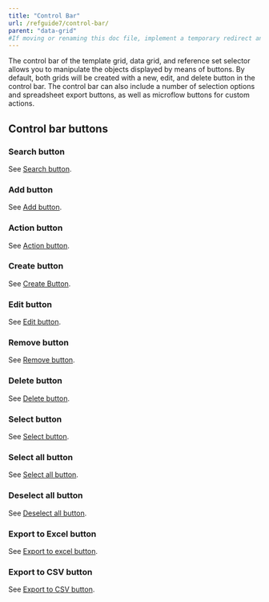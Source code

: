 ```yaml
---
title: "Control Bar"
url: /refguide7/control-bar/
parent: "data-grid"
#If moving or renaming this doc file, implement a temporary redirect and let the respective team know they should update the URL in the product. See Mapping to Products for more details.
---
```



The control bar of the template grid, data grid, and reference set selector allows you to manipulate the objects displayed by means of buttons. By default, both grids will be created with a new, edit, and delete button in the control bar. The control bar can also include a number of selection options and spreadsheet export buttons, as well as microflow buttons for custom actions. 

## Control bar buttons

### Search button

See [Search button](/refguide7/search-button/).

### Add button

See [Add button](/refguide7/add-button/).

### Action button

See [Action button](/refguide7/grid-action-button/).

### Create button

See [Create Button](/refguide7/grid-new-button/).

### Edit button

See [Edit button](/refguide7/edit-button/).

### Remove button

See [Remove button](/refguide7/remove-button/).

### Delete button

See [Delete button](/refguide7/delete-button/).

### Select button

See [Select button](/refguide7/select-button/).

### Select all button

See [Select all button](/refguide7/select-all-button/).

### Deselect all button

See [Deselect all button](/refguide7/deselect-all-button/).

### Export to Excel button

See [Export to excel button](/refguide7/export-to-excel-button/).

### Export to CSV button

See [Export to CSV button](/refguide7/export-to-csv-button/).
